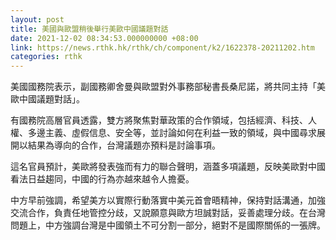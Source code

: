 ```yaml
---
layout: post
title: 美國與歐盟稍後舉行美歐中國議題對話
date: 2021-12-02 08:34:53.000000000 +08:00
link: https://news.rthk.hk/rthk/ch/component/k2/1622378-20211202.htm
categories: rthk
---
```


美國國務院表示，副國務卿舍曼與歐盟對外事務部秘書長桑尼諾，將共同主持「美歐中國議題對話」。

有國務院高層官員透露，雙方將聚焦對華政策的合作領域，包括經濟、科技、人權、多邊主義、虛假信息、安全等，並討論如何在利益一致的領域，與中國尋求展開以結果為導向的合作，台灣議題亦預料是討論事項。

這名官員預計，美歐將發表強而有力的聯合聲明，涵蓋多項議題，反映美歐對中國看法日益趨同，中國的行為亦越來越令人擔憂。

中方早前強調，希望美方以實際行動落實中美元首會晤精神，保持對話溝通，加強交流合作，負責任地管控分歧，又說願意與歐方坦誠對話，妥善處理分歧。在台灣問題上，中方強調台灣是中國領土不可分割一部分，絕對不是國際關係的一張牌。
